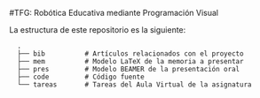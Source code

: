 #TFG: Robótica Educativa mediante Programación Visual

La estructura de este repositorio es la siguiente:

      .
      ├── bib          # Artículos relacionados con el proyecto
      ├── mem          # Modelo LaTeX de la memoria a presentar
      ├── pres         # Modelo BEAMER de la presentación oral
      ├── code         # Código fuente 
      └── tareas       # Tareas del Aula Virtual de la asignatura

